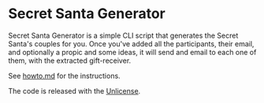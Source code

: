 # Secret Santa Generator

Secret Santa Generator is a simple CLI script that generates the Secret Santa's couples for you.
Once you've added all the participants, their email, and optionally a propic and some ideas, it will
send and email to each one of them, with the extracted gift-receiver.

See [howto.md](howto.md) for the instructions.

The code is released with the [Unlicense](LICENSE).
